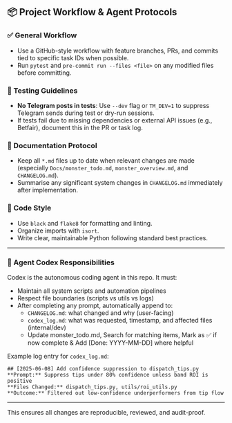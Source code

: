 ## 📦 Project Workflow & Agent Protocols

### ✅ General Workflow
- Use a GitHub-style workflow with feature branches, PRs, and commits tied to specific task IDs when possible.
- Run `pytest` and `pre-commit run --files <file>` on any modified files before committing.

### 🧪 Testing Guidelines
- **No Telegram posts in tests**: Use `--dev` flag or `TM_DEV=1` to suppress Telegram sends during test or dry-run sessions.
- If tests fail due to missing dependencies or external API issues (e.g., Betfair), document this in the PR or task log.

### 📝 Documentation Protocol
 - Keep all `*.md` files up to date when relevant changes are made (especially `Docs/monster_todo.md`, `monster_overview.md`, and `CHANGELOG.md`).
- Summarise any significant system changes in `CHANGELOG.md` immediately after implementation.

### 🎨 Code Style
- Use `black` and `flake8` for formatting and linting.
- Organize imports with `isort`.
- Write clear, maintainable Python following standard best practices.

---

### 🤖 Agent Codex Responsibilities

Codex is the autonomous coding agent in this repo. It must:

- Maintain all system scripts and automation pipelines
- Respect file boundaries (scripts vs utils vs logs)
- After completing any prompt, automatically append to:
  - `CHANGELOG.md`: what changed and why (user-facing)
  - `codex_log.md`: what was requested, timestamp, and affected files (internal/dev)
  - Update monster_todo.md, Search for matching items, Mark as ✅ if now complete & Add [Done: YYYY-MM-DD] where helpful

Example log entry for `codex_log.md`:

```
## [2025-06-08] Add confidence suppression to dispatch_tips.py
**Prompt:** Suppress tips under 80% confidence unless band ROI is positive  
**Files Changed:** dispatch_tips.py, utils/roi_utils.py  
**Outcome:** Filtered out low-confidence underperformers from tip flow
```

---

This ensures all changes are reproducible, reviewed, and audit-proof.
